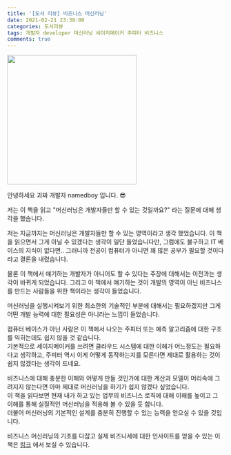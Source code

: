 ```yaml
---
title: '[도서 리뷰] 비즈니스 머신러닝'
date: 2021-02-21 23:39:00
categories: 도서리뷰
tags: 개발자 developer 머신러닝 세이지메이커 주피터 비즈니스
comments: true
---
```


<img src='https://firebasestorage.googleapis.com/v0/b/github-blog-39e5f.appspot.com/o/machine-learning.jpg?alt=media&token=96431fe1-0693-40f5-b0a5-c5975a00914c' width='300px'/>

안녕하세요 괴짜 개발자 namedboy 입니다. 😎

저는 이 책을 읽고 "머신러닝은 개발자들만 할 수 있는 것일까요?" 라는 질문에 대해 생각을 했습니다.  

저는 지금까지는 머신러닝은 개발자들만 할 수 있는 영역이라고 생각 했었습니다. 이 책을 읽으면서 그게 아닐 수 있겠다는 생각이 일단 들었습니다만, 그럼에도 불구하고 IT 베이스의 지식이 없다면.. 그러니까 전공이 컴퓨터가 아니면 꽤 많은 공부가 필요할 것이다 라고 결론을 내렸습니다.  

물론 이 책에서 얘기하는 개발자가 아니어도 할 수 있다는 주장에 대해서는 이전과는 생각이 바뀌게 되었습니다. 그리고 이 책에서 얘기하는 것이 개발의 영역이 아닌 비즈니스를 만드는 사람들을 위한 책이라는 생각이 들었습니다.  

머신러닝을 실행시켜보기 위한 최소한의 기술적인 부분에 대해서는 필요하겠지만 그게 어떤 개발 능력에 대한 필요성은 아니라는 느낌이 들었습니다.  

컴퓨터 베이스가 아닌 사람은 이 책에서 나오는 주피터 또는 예측 알고리즘에 대한 구조를 익히는데도 쉽지 않을 것 같습니다.  
기본적으로 세이지메이커를 쓰려면 클라우드 시스템에 대한 이해가 어느정도는 필요하다고 생각하고, 주피터 역시 이게 어떻게 동작하는지를 모른다면 제대로 활용하는 것이 쉽지 않겠다는 생각이 드네요.  

비즈니스에 대해 충분한 이해와 어떻게 만들 것인가에 대한 계산과 모델이 머리속에 그려지지 않는다면 아마 제대로 머신러닝을 하기가 쉽지 않겠다 싶었습니다.  
이 책을 읽다보면 현재 내가 하고 있는 업무의 비즈니스 로직에 대해 이해를 높이고 그 이해를 통해 실질적인 머신러닝을 적용해 볼 수 있을 듯 합니다.  
더불어 머신러닝의 기본적인 설계를 충분히 진행할 수 있는 능력을 얻으실 수 있을 것입니다.  

비즈니스 머신러닝의 기초를 다잡고 실제 비즈니세에 대한 인사이트를 얻을 수 있는 이 책은 [링크](https://www.hanbit.co.kr/store/books/look.php?p_code=B6474110466) 에서 보실 수 있습니다.